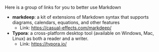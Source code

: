 Here is a group of links for you to better use Markdown

* __markdeep__: a kit of extensions of Markdown syntax that supports diagrams, calendars, equations, and other features
    * Link: https://casual-effects.com/markdeep/ 
* __Typora__: a cross-platform desktop tool (available on Windows, Mac, Linux) as both a reader and a writer.
    * Link: https://typora.io/
